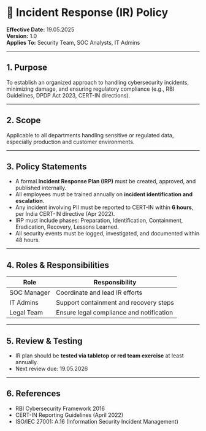 # 🚨 Incident Response (IR) Policy

**Effective Date:** 19.05.2025        
**Version:** 1.0  
**Applies To:** Security Team, SOC Analysts, IT Admins

---

## 1. Purpose

To establish an organized approach to handling cybersecurity incidents, minimizing damage, and ensuring regulatory compliance (e.g., RBI Guidelines, DPDP Act 2023, CERT-IN directions).

---

## 2. Scope

Applicable to all departments handling sensitive or regulated data, especially production and customer environments.

---

## 3. Policy Statements

- A formal **Incident Response Plan (IRP)** must be created, approved, and published internally.
- All employees must be trained annually on **incident identification and escalation**.
- Any incident involving PII must be reported to CERT-IN within **6 hours**, per India CERT-IN directive (Apr 2022).
- IRP must include phases: Preparation, Identification, Containment, Eradication, Recovery, Lessons Learned.
- All security events must be logged, investigated, and documented within 48 hours.

---

## 4. Roles & Responsibilities

| Role        | Responsibility                           |
|-------------|--------------------------------------------|
| SOC Manager | Coordinate and lead IR efforts             |
| IT Admins   | Support containment and recovery steps     |
| Legal Team  | Ensure legal compliance and notification   |

---

## 5. Review & Testing

- IR plan should be **tested via tabletop or red team exercise** at least annually.
- Next review due: 19.05.2026

---

## 6. References

- RBI Cybersecurity Framework 2016  
- CERT-IN Reporting Guidelines (April 2022)  
- ISO/IEC 27001: A.16 (Information Security Incident Management)
